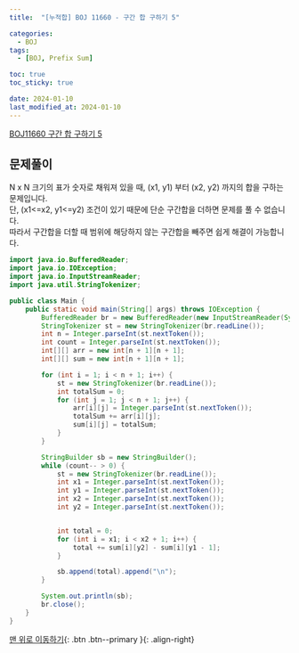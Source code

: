```yaml
---
title:  "[누적합] BOJ 11660 - 구간 합 구하기 5" 

categories:
  - BOJ
tags:
  - [BOJ, Prefix Sum]

toc: true
toc_sticky: true

date: 2024-01-10
last_modified_at: 2024-01-10
---
```


[BOJ11660 구간 합 구하기 5](https://www.acmicpc.net/problem/11660)



## 문제풀이

N x N 크기의 표가 숫자로 채워져 있을 때, (x1, y1) 부터 (x2, y2) 까지의 합을 구하는 문제입니다.  
단, (x1<=x2, y1<=y2) 조건이 있기 때문에 단순 구간합을 더하면 문제를 풀 수 없습니다.  
따라서 구간합을 더할 때 범위에 해당하지 않는 구간합을 빼주면 쉽게 해결이 가능합니다.


```java
import java.io.BufferedReader;
import java.io.IOException;
import java.io.InputStreamReader;
import java.util.StringTokenizer;

public class Main {
    public static void main(String[] args) throws IOException {
        BufferedReader br = new BufferedReader(new InputStreamReader(System.in));
        StringTokenizer st = new StringTokenizer(br.readLine());
        int n = Integer.parseInt(st.nextToken());
        int count = Integer.parseInt(st.nextToken());
        int[][] arr = new int[n + 1][n + 1];
        int[][] sum = new int[n + 1][n + 1];

        for (int i = 1; i < n + 1; i++) {
            st = new StringTokenizer(br.readLine());
            int totalSum = 0;
            for (int j = 1; j < n + 1; j++) {
                arr[i][j] = Integer.parseInt(st.nextToken());
                totalSum += arr[i][j];
                sum[i][j] = totalSum;
            }
        }

        StringBuilder sb = new StringBuilder();
        while (count-- > 0) {
            st = new StringTokenizer(br.readLine());
            int x1 = Integer.parseInt(st.nextToken());
            int y1 = Integer.parseInt(st.nextToken());
            int x2 = Integer.parseInt(st.nextToken());
            int y2 = Integer.parseInt(st.nextToken());


            int total = 0;
            for (int i = x1; i < x2 + 1; i++) {
                total += sum[i][y2] - sum[i][y1 - 1];
            }

            sb.append(total).append("\n");
        }

        System.out.println(sb);
        br.close();
    }
}
```









[맨 위로 이동하기](#){: .btn .btn--primary }{: .align-right}
